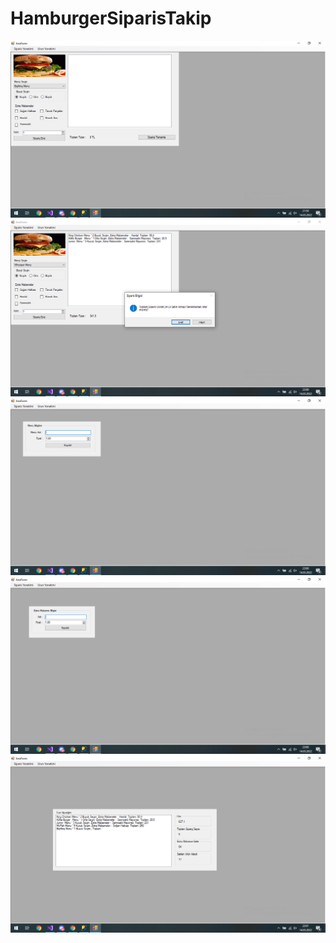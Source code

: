 # HamburgerSiparisTakip
<img src="https://github.com/busranurbaydur/HamburgerSiparisTakip/blob/master/HamburgerSiparisTakip/SiparisOlusturmaEkrani.png"/>
<img src="https://github.com/busranurbaydur/HamburgerSiparisTakip/blob/master/HamburgerSiparisTakip/SiparisOnayEkrani.png"/>
<img src="https://github.com/busranurbaydur/HamburgerSiparisTakip/blob/master/HamburgerSiparisTakip/MenuEklemeEkrani.png"/>
<img src="https://github.com/busranurbaydur/HamburgerSiparisTakip/blob/master/HamburgerSiparisTakip/ExtraMalzemeEklemeEkrani.png"/>
<img src="https://github.com/busranurbaydur/HamburgerSiparisTakip/blob/master/HamburgerSiparisTakip/SiparisEdilenMenuListesiEkrani.png"/>

